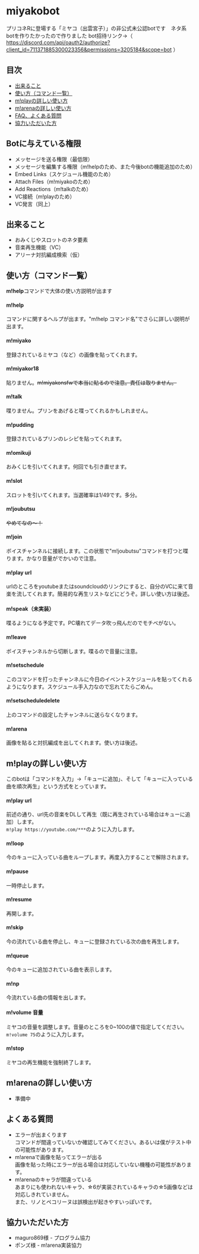 # miyakobot
プリコネRに登場する「ミヤコ（出雲宮子）」の非公式未公認botです　ネタ系botを作りたかったので作りました
bot招待リンク→（ https://discord.com/api/oauth2/authorize?client_id=711371885300023356&permissions=3205184&scope=bot ）
## 目次
* [出来ること](#出来ること)
* [使い方（コマンド一覧）](#使い方コマンド一覧)
* [m!playの詳しい使い方](#mplayの詳しい使い方)
* [m!arenaの詳しい使い方](#marenaの詳しい使い方)
* [FAQ、よくある質問](#FAQよくある質問)
* [協力いただいた方](#協力いただいた方)
## Botに与えている権限
- メッセージを送る権限（最低限）
- メッセージを編集する権限（m!helpのため、また今後botの機能追加のため）
- Embed Links（スケジュール機能のため）
- Attach Files（m!miyakoのため）
- Add Reactions（m!talkのため）
- VC接続（m!playのため）
- VC発言（同上）
## 出来ること
- おみくじやスロットのネタ要素
- 音楽再生機能（VC）
- アリーナ対抗編成検索（仮）
## 使い方（コマンド一覧）
**m!help**コマンドで大体の使い方説明が出ます
#### m!help
コマンドに関するヘルプが出ます。"m!help コマンド名"でさらに詳しい説明が出ます。
#### m!miyako
登録されているミヤコ（など）の画像を貼ってくれます。
#### m!miyakor18
貼りません。~~m!miyakonsfwで本当に貼るので注意。責任は取りません。~~
#### m!talk
喋りません。プリンをあげると喋ってくれるかもしれません。
#### m!pudding
登録されているプリンのレシピを貼ってくれます。
#### m!omikuji
おみくじを引いてくれます。何回でも引き直せます。
#### m!slot
スロットを引いてくれます。当選確率は1/49です。多分。
#### m!joubutsu
~~やめてなの～！~~
#### m!join
ボイスチャンネルに接続します。この状態で"m!joubutsu"コマンドを打つと喋ります。かなり音量がでかいので注意。
#### m!play url
urlのところをyoutubeまたはsoundcloudのリンクにすると、自分のVCに来て音楽を流してくれます。簡易的な再生リストなどにどうぞ。詳しい使い方は後述。
#### m!speak（未実装）
喋るようになる予定です。PC壊れてデータ吹っ飛んだのでモチベがない。
#### m!leave
ボイスチャンネルから切断します。喋るので音量に注意。
#### m!setschedule
このコマンドを打ったチャンネルに今日のイベントスケジュールを貼ってくれるようになります。スケジュール手入力なので忘れてたらごめん。
#### m!setscheduledelete
上のコマンドの設定したチャンネルに送らなくなります。
#### m!arena
画像を貼ると対抗編成を出してくれます。使い方は後述。
## m!playの詳しい使い方
このbotは「コマンドを入力」→「キューに追加」、そして「キューに入っている曲を順次再生」という方式をとっています。<br>
#### m!play url
前述の通り、url先の音楽をDLして再生（既に再生されている場合はキューに追加）します。<br>
`m!play https://youtube.com/***`のように入力します。
#### m!loop
今のキューに入っている曲をループします。再度入力することで解除されます。
#### m!pause
一時停止します。
#### m!resume
再開します。
#### m!skip
今の流れている曲を停止し、キューに登録されている次の曲を再生します。
#### m!queue
今のキューに追加されている曲を表示します。
#### m!np
今流れている曲の情報を出します。
#### m!volume 音量
ミヤコの音量を調整します。音量のところを0~100の値で指定してください。<br>
`m!volume 75`のように入力します。
#### m!stop
ミヤコの再生機能を強制終了します。
## m!arenaの詳しい使い方
- 準備中
## よくある質問
- エラーが出まくります<br>コマンドが間違っていないか確認してみてください。あるいは僕がテスト中の可能性があります。
- m!arenaで画像を貼ってエラーが出る<br>画像を貼った時にエラーが出る場合は対応していない機種の可能性があります。
- m!arenaのキャラが間違っている<br>あまりにも使われないキャラ、☆6が実装されているキャラの☆5画像などは対応しきれていません。<br>また、リノとペコリーヌは誤検出が起きやすいっぽいです。
## 協力いただいた方
- maguro869様 - プログラム協力
- ポンズ様 - m!arena実装協力
